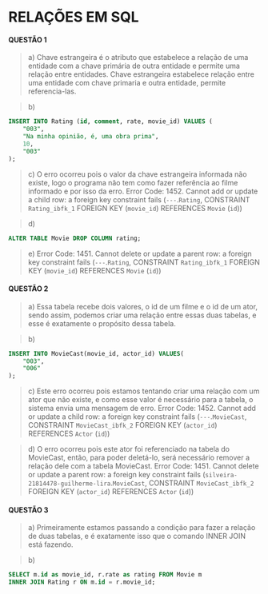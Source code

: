 # RELAÇÕES EM SQL

#### QUESTÃO 1 
>a) Chave estrangeira é o atributo que estabelece a relação de uma entidade com a chave primária de outra entidade e permite uma relação entre entidades. Chave estrangeira estabelece relação entre uma entidade com chave primaria e outra entidade, permite referencia-las.

>b)
~~~SQL
INSERT INTO Rating (id, comment, rate, movie_id) VALUES (
	"003",
    "Na minha opinião, é, uma obra prima",
    10,
	"003"
);

~~~
>c) O erro ocorreu pois o valor da chave estrangeira informada não existe, logo o programa não tem como fazer referência ao filme informado e por isso da erro.
Error Code: 1452. Cannot add or update a child row: a foreign key constraint fails (`---`.`Rating`, CONSTRAINT `Rating_ibfk_1` FOREIGN KEY (`movie_id`) REFERENCES `Movie` (`id`))

>d)
~~~SQL
ALTER TABLE Movie DROP COLUMN rating;
~~~

>e) 
Error Code: 1451. Cannot delete or update a parent row: a foreign key constraint fails (`---`.`Rating`, CONSTRAINT `Rating_ibfk_1` FOREIGN KEY (`movie_id`) REFERENCES `Movie` (`id`))

#### QUESTÃO 2
>a) Essa tabela recebe dois valores, o id de um filme e o id de um ator, sendo assim, podemos criar uma relação entre essas duas tabelas, e esse é exatamente o propósito dessa tabela.

>b)
~~~SQL
INSERT INTO MovieCast(movie_id, actor_id) VALUES(
	"003",
    "006"
);
~~~
>c) Este erro ocorreu pois estamos tentando criar uma relação com um ator que não existe, e como esse valor é necessário para a tabela, o sistema envia uma mensagem de erro.
Error Code: 1452. Cannot add or update a child row: a foreign key constraint fails (`---`.`MovieCast`, CONSTRAINT `MovieCast_ibfk_2` FOREIGN KEY (`actor_id`) REFERENCES `Actor` (`id`))

>d) O erro ocorreu pois este ator foi referenciado na tabela do MovieCast, então, para poder deletá-lo, será necessário remover a relação dele com a tabela MovieCast.
Error Code: 1451. Cannot delete or update a parent row: a foreign key constraint fails (`silveira-21814478-guilherme-lira`.`MovieCast`, CONSTRAINT `MovieCast_ibfk_2` FOREIGN KEY (`actor_id`) REFERENCES `Actor` (`id`))

#### QUESTÃO 3
>a) Primeiramente estamos passando a condição para fazer a relação de duas tabelas, e é exatamente isso que o comando INNER JOIN está fazendo. 

>b)
~~~SQL
SELECT m.id as movie_id, r.rate as rating FROM Movie m
INNER JOIN Rating r ON m.id = r.movie_id;
~~~


